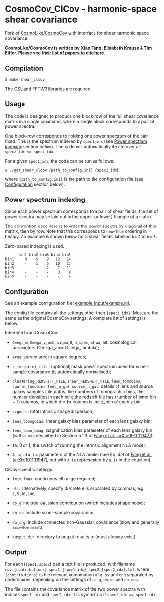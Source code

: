 # CosmoCov_ClCov - harmonic-space shear covariance

Fork of [CosmoLike/CosmoCov](https://github.com/CosmoLike/CosmoCov) with interface for shear harmonic space covariance.

**[CosmoLike/CosmoCov](https://github.com/CosmoLike/CosmoCov) is written by Xiao Fang, Elisabeth Krause & Tim Eifler. Please see [their list of papers to cite here](https://github.com/CosmoLike/CosmoCov#papers-to-cite).**

## Compilation
```shell
$ make shear_clcov
```
The GSL and FFTW3 libraries are required.

## Usage
The code is designed to produce one block-row of the full shear covariance matrix in a single command, where a single block corresponds to a pair of power spectra.

One block-row corresponds to holding one power spectrum of the pair fixed. This is the spectrum indexed by `spec1_idx` (see [Power spectrum indexing](#power-spectrum-indexing) section below). The code will automatically iterate over all `spec2_idx <= spec1_idx`.

For a given `spec1_idx`, the code can be run as follows:

```shell
$ ./get_shear_clcov {path_to_config.ini} {spec1_idx}
```
where `{path_to_config.ini}` is the path to the configuration file (see [Configuration](#configuration) section below).

## Power spectrum indexing

Since each power spectrum corresponds to a pair of shear fields, the set of power spectra may be laid out in the upper (or lower) triangle of a matrix.

The convention used here is to order the power spectra by diagonal of this matrix, then by row. Note that this corresponds to `new=True` ordering in healpy. An example is shown below for 5 shear fields, labelled `bin1` to `bin5`.

Zero-based indexing is used.

```
      bin1 bin2 bin3 bin4 bin5
bin1     0    5    9   12   14
bin2     -    1    6   10   13
bin3     -    -    2    7   11
bin4     -    -    -    3    8
bin5     -    -    -    -    4
```

## Configuration
See an example configuration file: [example_input/example.ini](example_input/example.ini).

The config file contains all the settings other than `{spec1_idx}`. Most are the same as the original CosmoCov settings. A complete list of settings is below.

Inherited from CosmoCov:

- `Omega_m`, `Omega_v`, `omb`, `sigma_8`, `n_spec`, `w0` `wa`, `h0`: cosmological parameters (Omega_v == Omega_lambda);

- `area`: survey area in square degrees;

- `c_footprint_file` : (optional) mask power spectrum used for super-sample covariance (is automatically normalised);

- `clustering_REDSHIFT_FILE`, `shear_REDSHIFT_FILE`, `lens_tomobins`, `source_tomobins`, `lens_n_gal`, `source_n_gal`: details of lens and source galaxy samples (file paths, the numbers of tomographic bins, the number densities in each bin); the redshift file has (number of tomo bin + 1) columns, in which the 1st column is the z_min of each z bin;

- `sigma_e`: total intrinsic shape dispersion;

- `lens_tomogbias`: linear galaxy bias parameter of each lens galaxy bin;

- `lens_tomo_bmag`: magnification bias parameter of each lens galaxy bin (with `b_mag` described in Section 5.1.3 of [Fang et al. (arXiv:1911.11947)](https://arxiv.org/abs/1911.11947));

- `IA`: 0 or 1, the switch of running the intrinsic alignment NLA model;

- `A_ia`, `eta_ia`:  parameters of the NLA model (see Eq. 4.9 of [Fang et al. (arXiv:1911.11947)](https://arxiv.org/abs/1911.11947), but with `A_ia` represented by `a_IA` in the equation).

ClCov-specific settings:

- `lmin`, `lmax`: continuous ell range required;

- `ell`: alternatively, specify discrete ells separated by commas, e.g. `2,5,10,100`;

- `do_g`: include Gaussian contribution (which includes shape noise);

- `do_ss`: include super-sample covariance;

- `do_cng`: include connected non-Gaussian covariance (slow and generally sub-dominant);

- `output_dir`: directory to output results to (must already exist).

## Output

For each (`spec1`, `spec2`) pair a text file is produced, with filename `cov_{contributions}_spec1_{spec1_idx}_spec2_{spec2_idx}.txt`, where `{contributions}` is the relevant combination of `g`, `ss` and `cng` separated by underscores, depending on the settings of `do_g`, `do_ss` and `do_cng`.

The file contains the covariance matrix of the two power spectra with indices `spec1_idx` and `spec2_idx`. It is symmetric if `spec2_idx == spec1_idx`.
